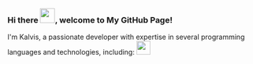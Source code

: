 ### Hi there <img src="https://raw.githubusercontent.com/MartinHeinz/MartinHeinz/master/wave.gif" width="30px">, welcome to My GitHub Page!

I'm Kalvis, a passionate developer with expertise in several programming languages and technologies, including:
[<img src="[http://www.w3.org/2000/svg](https://img.shields.io/badge/Java-007396?style=for-the-badge&logo=java&logoColor=white))" height="28">](https://www.java.com/en/download/help/whatis_java.html) 



<!--
**Kalvis-K/Kalvis-K** is a ✨ _special_ ✨ repository because its `README.md` (this file) appears on your GitHub profile.

Here are some ideas to get you started:

- 🔭 I’m currently working on ...
- 🌱 I’m currently learning ...
- 👯 I’m looking to collaborate on ...
- 🤔 I’m looking for help with ...
- 💬 Ask me about ...
- 📫 How to reach me: ...
- 😄 Pronouns: ...
- ⚡ Fun fact: ...
-->
